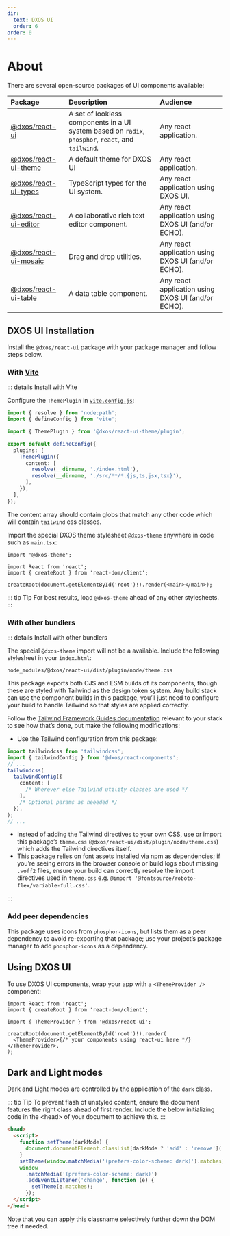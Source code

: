 ```yaml
---
dir:
  text: DXOS UI
  order: 6
order: 0
---
```


# About

There are several open-source packages of UI components available:

| Package                                                                      | Description                                                                                        | Audience                                           |
| :--------------------------------------------------------------------------- | :------------------------------------------------------------------------------------------------- | :------------------------------------------------- |
| [@dxos/react-ui](https://www.npmjs.com/package/@dxos/react-ui)               | A set of lookless components in a UI system based on `radix`, `phosphor`, `react`, and `tailwind`. | Any react application.                             |
| [@dxos/react-ui-theme](https://www.npmjs.com/package/@dxos/react-ui-theme)   | A default theme for DXOS UI                                                                        | Any react application.                             |
| [@dxos/react-ui-types](https://www.npmjs.com/package/@dxos/react-ui-types)   | TypeScript types for the UI system.                                                                | Any react application using DXOS UI.               |
| [@dxos/react-ui-editor](https://www.npmjs.com/package/@dxos/react-ui-editor) | A collaborative rich text editor component.                                                        | Any react application using DXOS UI (and/or ECHO). |
| [@dxos/react-ui-mosaic](https://www.npmjs.com/package/@dxos/react-ui-mosaic) | Drag and drop utilities.                                                                           | Any react application using DXOS UI (and/or ECHO). |
| [@dxos/react-ui-table](https://www.npmjs.com/package/@dxos/react-ui-table)   | A data table component.                                                                            | Any react application using DXOS UI (and/or ECHO). |

## DXOS UI Installation

Install the `@dxos/react-ui` package with your package manager and follow steps below.

### With [Vite](https://vitejs.dev)

::: details Install with Vite

Configure the `ThemePlugin` in [`vite.config.js`](https://vitejs.dev/config/):

```ts file=./snippets/vite-config.ts#L5-
import { resolve } from 'node:path';
import { defineConfig } from 'vite';

import { ThemePlugin } from '@dxos/react-ui-theme/plugin';

export default defineConfig({
  plugins: [
    ThemePlugin({
      content: [
        resolve(__dirname, './index.html'),
        resolve(__dirname, './src/**/*.{js,ts,jsx,tsx}'),
      ],
    }),
  ],
});
```

The content array should contain globs that match any other code which will contain `tailwind` css classes.

Import the special DXOS theme stylesheet `@dxos-theme` anywhere in code such as `main.tsx`:

```tsx{1} file=./snippets/vite-main.tsx#L5-
import '@dxos-theme';

import React from 'react';
import { createRoot } from 'react-dom/client';

createRoot(document.getElementById('root')!).render(<main></main>);
```

::: tip Tip
For best results, load `@dxos-theme` ahead of any other stylesheets.
:::

### With other bundlers

::: details Install with other bundlers

The special `@dxos-theme` import will not be a available. Include the following stylesheet in your `index.html`:

```
node_modules/@dxos/react-ui/dist/plugin/node/theme.css
```

This package exports both CJS and ESM builds of its components, though these are styled with Tailwind as the design token system. Any build stack can use the component builds in this package, you’ll just need to configure your build to handle Tailwind so that styles are applied correctly.

Follow the [Tailwind Framework Guides documentation](https://tailwindcss.com/docs/installation/framework-guides) relevant to your stack to see how that’s done, but make the following modifications:

- Use the Tailwind configuration from this package:

```ts
import tailwindcss from 'tailwindcss';
import { tailwindConfig } from '@dxos/react-components';
// ...
tailwindcss(
  tailwindConfig({
    content: [
      /* Wherever else Tailwind utility classes are used */
    ],
    /* Optional params as neeeded */
  }),
);
// ...
```

- Instead of adding the Tailwind directives to your own CSS, use or import this package’s `theme.css` (`@dxos/react-ui/dist/plugin/node/theme.css`) which adds the Tailwind directives itself.
- This package relies on font assets installed via npm as dependencies; if you’re seeing errors in the browser console or build logs about missing `.woff2` files, ensure your build can correctly resolve the import directives used in `theme.css` e.g. `@import '@fontsource/roboto-flex/variable-full.css'`.

:::

### Add peer dependencies

This package uses icons from `phosphor-icons`, but lists them as a peer dependency to avoid re-exporting that package; use your project’s package manager to add `phosphor-icons` as a dependency.

## Using DXOS UI

To use DXOS UI components, wrap your app with a `<ThemeProvider />` component:

```tsx file=./snippets/theme-provider.tsx#L5-
import React from 'react';
import { createRoot } from 'react-dom/client';

import { ThemeProvider } from '@dxos/react-ui';

createRoot(document.getElementById('root')!).render(
  <ThemeProvider>{/* your components using react-ui here */}</ThemeProvider>,
);
```

## Dark and Light modes

Dark and Light modes are controlled by the application of the `dark` class.

::: tip Tip
To prevent flash of unstyled content, ensure the document features the right class ahead of first render. Include the below initializing code in the \<head> of your document to achieve this.
:::

```html file=./snippets/dark-mode.html
<head>
  <script>
    function setTheme(darkMode) {
      document.documentElement.classList[darkMode ? 'add' : 'remove']('dark');
    }
    setTheme(window.matchMedia('(prefers-color-scheme: dark)').matches);
    window
      .matchMedia('(prefers-color-scheme: dark)')
      .addEventListener('change', function (e) {
        setTheme(e.matches);
      });
  </script>
</head>
```

Note that you can apply this classname selectively further down the DOM tree if needed.

<!-- ## Browsing Components

[Storybook](https://storybook.js.org/) is used to browse and test components.

* [react-ui storybook](https://609d2a9c8202250039083fbb-owiqnnxehq.chromatic.com/).
* [react-shell storybook](https://64c18b27fca920629f846e5b-qdjdssmfjl.chromatic.com/) -->
